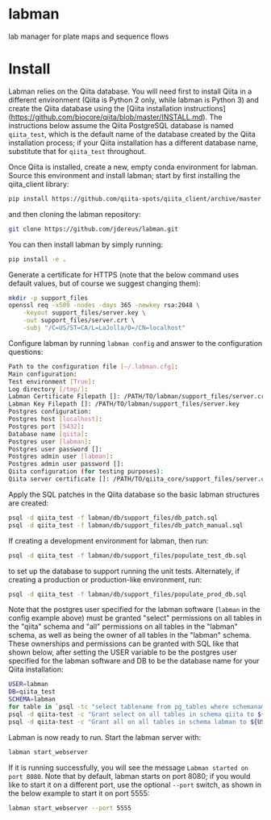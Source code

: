 # labman
lab manager for plate maps and sequence flows

# Install
Labman relies on the Qiita database. You will need first to install Qiita in
a different environment (Qiita is Python 2 only, while labman is Python 3) and
create the Qiita database using the [Qiita installation instructions]
(https://github.com/biocore/qiita/blob/master/INSTALL.md).  The instructions 
below assume the Qiita PostgreSQL database is named `qiita_test`, which is the 
default name of the database created by the Qiita installation process; if your 
Qiita installation has a different database name, substitute that for 
`qiita_test` throughout.

Once Qiita is installed, create a new, empty conda environment for labman.  
Source this environment and install labman; start by first installing the
qiita_client library:

```bash
pip install https://github.com/qiita-spots/qiita_client/archive/master.zip
```

and then cloning the labman repository:

```bash
git clone https://github.com/jdereus/labman.git
```

You can then install labman by simply running:

```bash
pip install -e .
```

Generate a certificate for HTTPS (note that the below command uses default values, 
but of course we suggest changing them):

```bash
mkdir -p support_files
openssl req -x509 -nodes -days 365 -newkey rsa:2048 \
    -keyout support_files/server.key \
    -out support_files/server.crt \
    -subj "/C=US/ST=CA/L=LaJolla/O=/CN=localhost"
```

Configure labman by running `labman config` and answer to the configuration questions:

```bash
Path to the configuration file [~/.labman.cfg]:
Main configuration:
Test environment [True]:
Log directory [/tmp/]:
Labman Certificate Filepath []: /PATH/TO/labman/support_files/server.crt
Labman Key Filepath []: /PATH/TO/labman/support_files/server.key
Postgres configuration:
Postgres host [localhost]:
Postgres port [5432]:
Database name [qiita]:
Postgres user [labman]:
Postgres user password []:
Postgres admin user [labman]:
Postgres admin user password []:
Qiita configuration (for testing purposes):
Qiita server certificate []: /PATH/TO/qiita_core/support_files/server.crt
```

Apply the SQL patches in the Qiita database so the basic labman structures
are created:

```bash
psql -d qiita_test -f labman/db/support_files/db_patch.sql
psql -d qiita_test -f labman/db/support_files/db_patch_manual.sql
```

If creating a development environment for labman, then run:

```bash
psql -d qiita_test -f labman/db/support_files/populate_test_db.sql
```

to set up the database to support running the unit tests.  Alternately, if 
creating a production or production-like environment, run:

```bash
psql -d qiita_test -f labman/db/support_files/populate_prod_db.sql
```

Note that the postgres user specified for the labman software (`labman` in the config example above) 
must be granted "select" permissions on all tables in the "qiita" schema and "all" permissions on
all tables in the "labman" schema, as well as being the owner of all tables in the "labman" schema.  
These ownerships and permissions can be granted with SQL like that shown below, after setting the
USER variable to be the postgres user specified for the labman software and DB to be the 
database name for your Qiita installation:

```bash
USER=labman
DB=qiita_test
SCHEMA=labman
for table in `psql -tc "select tablename from pg_tables where schemaname = '${SCHEMA}';" ${DB}` ; do psql -c "alter table ${SCHEMA}.${table} owner to ${USER}" ${DB}; done
psql -d qiita-test -c "Grant select on all tables in schema qiita to ${USER};"
psql -d qiita-test -c "Grant all on all tables in schema labman to ${USER};"
```

Labman is now ready to run.  Start the labman server with:

```bash
labman start_webserver
```

If it is running successfully, you will see the message `Labman started on port 8080`.  Note that 
by default, labman starts on port 8080; if you would like to start it on a different port, 
use the optional `--port` switch, as shown in the below example to start it on port 5555:

```bash
labman start_webserver --port 5555
```